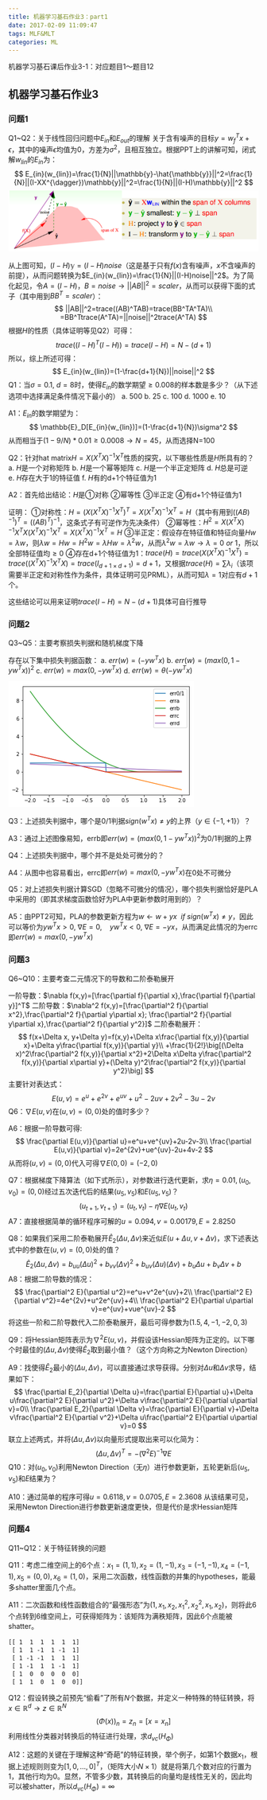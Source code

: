 ```yaml
---
title: 机器学习基石作业3：part1
date: 2017-02-09 11:09:47
tags: MLF&MLT
categories: ML
---
```

机器学习基石课后作业3-1：对应题目1～题目12

<!-- more-->

## 机器学习基石作业3

### 问题1

Q1~Q2：关于线性回归问题中$E_{in}$和$E_{out}$的理解
关于含有噪声的目标$y=w^T_fx+\epsilon$，其中的噪声$\epsilon$均值为0，方差为$\sigma^2$，且相互独立。根据PPT上的讲解可知，闭式解$w_{lin}$的$E_{in}$为：
$$
E_{in}(w_{lin})=\frac{1}{N}||\mathbb{y}-\hat{\mathbb{y}}||^2=\frac{1}{N}||(I-XX^{\dagger})\mathbb{y}||^2=\frac{1}{N}||(I-H)\mathbb{y}||^2
$$
![Q1-Q2](MLF3-1/Q1.png)

从上图可知，$(I-H)\mathbb{y}=(I-H)noise$（这是基于只有$f(x)$含有噪声，$x$不含噪声的前提），从而问题转换为$E_{in}(w_{lin})=\frac{1}{N}||(I-H)noise||^2$。为了简化起见，令$A=(I-H)，B=noise\to ||AB||^2=scaler$，从而可以获得下面的式子（其中用到$BB^T=scaler$）：
$$
||AB||^2=trace((AB)^TAB)=trace(BB^TA^TA)\\
=BB^Ttrace(A^TA)=||noise||^2trace(A^TA)
$$
根据$H$的性质（具体证明等见Q2）可得：
$$
trace((I-H)^T(I-H))=trace(I-H)=N-(d+1)
$$
所以，综上所述可得：
$$
E_{in}(w_{lin})=(1-\frac{d+1}{N})||noise||^2
$$
Q1：当$\sigma=0.1,\ d=8$时，使得$E_{in}$的数学期望$\ge0.008$的样本数是多少？（从下述选项中选择满足条件情况下最小的）
a. 500	b. 25	c. 100	d. 1000	e. 10

A1：$E_{in}$的数学期望为：
$$
\mathbb{E}_D[E_{in}(w_{lin})]=(1-\frac{d+1}{N})\sigma^2
$$
从而相当于$(1-9/N)*0.01\ge 0.0008\to N=45$，从而选择N=100

Q2：针对hat matrix$H=X(X^TX)^{-1}X^T$性质的探究，以下哪些性质是$H$所具有的？
a. $H$是一个对称矩阵	b. $H$是一个幂等矩阵	c. $H$是一个半正定矩阵		d. $H$总是可逆		
e. $H$存在大于1的特征值	f. $H$有的d+1个特征值为1

A2：首先给出结论：$H$是①对称 ②幂等性 ③半正定 ④有d+1个特征值为1

证明：
①对称性：$H=(X(X^TX)^{-1}X^T)^T=X(X^TX)^{-1}X^T=H$（其中有用到$((AB)^{-1})^T=((AB)^T)^{-1}$，这条式子有可逆作为先决条件）
②幂等性：$H^2=X(X^TX)^{-1}X^TX(X^TX)^{-1}X^T=X(X^TX)^{-1}X^T=H$
③半正定：假设存在特征值和特征向量$Hw=\lambda w$，则$\lambda w=Hw=H^2w=\lambda Hw=\lambda^2w$，从而$\lambda^2w=\lambda w\to \lambda=0\ or \ 1$，所以全部特征值均$\ge 0$
④存在d+1个特征值为1：$trace(H)=trace(X(X^TX)^{-1}X^T)=trace((X^TX)^{-1}X^TX)=trace(I_{d+1\times d+1})=d+1$，又根据$trace(H)=\sum\lambda_i$（该项需要半正定和对称性作为条件，具体证明可见PRML），从而可知$\lambda=1$对应有$d+1$个。

这些结论可以用来证明$trace(I-H)=N-(d+1)$具体可自行推导

### 问题2

Q3~Q5：主要考察损失判据和随机梯度下降

存在以下集中损失判据函数：
a. $err(w)=(-yw^Tx)$
b. $err(w)=(max(0,1-yw^Tx))^2$
c. $err(w)=max(0,-yw^Tx)$
d. $err(w)=\theta(-yw^Tx)$

![4种不同err](MLF3-1/Q3.png)

Q3：上述损失判据中，哪个是0/1判据$sign(w^Tx)\ne y$的上界（$y\in \{-1,+1\}$）？

A3：通过上述图像易知，errb即$err(w)=(max(0,1-yw^Tx))^2$为0/1判据的上界

Q4：上述损失判据中，哪个并不是处处可微分的？

A4：从图中也容易看出，errc即$err(w)=max(0,-yw^Tx)$在0处不可微分

Q5：对上述损失判据计算SGD（忽略不可微分的情况），哪个损失判据恰好是PLA中采用的（即其求梯度函数恰好为PLA中更新参数时用到的）？

A5：由PPT2可知，PLA的参数更新方程为$w\gets w+yx\ \ if\ sign(w^Tx)\neq y$，因此可以等价为$yw^Tx\gt 0,\ \nabla E=0,\ \ \ \ yw^Tx\lt 0,\ \nabla E=-yx$，从而满足此情况的为errc即$err(w)=max(0,-yw^Tx)$

### 问题3

Q6~Q10：主要考查二元情况下的导数和二阶泰勒展开

一阶导数：$\nabla f(x,y)=[\frac{\partial f}{\partial x},\frac{\partial f}{\partial y}]^T$
二阶导数：$\nabla^2 f(x,y)=[\frac{\partial^2 f}{\partial x^2},\frac{\partial^2 f}{\partial y\partial x}; \frac{\partial^2 f}{\partial y\partial x},\frac{\partial^2 f}{\partial y^2}]$
二阶泰勒展开：
$$
f(x+\Delta x, y+\Delta y)=f(x,y)+\Delta x\frac{\partial f(x,y)}{\partial x}+\Delta y\frac{\partial f(x,y)}{\partial y}\\
+\frac{1}{2!}\big[(\Delta x)^2\frac{\partial^2 f(x,y)}{\partial x^2}+2\Delta x\Delta y\frac{\partial^2 f(x,y)}{\partial x\partial y}+(\Delta y)^2\frac{\partial^2 f(x,y)}{\partial y^2}\big]
$$
主要针对表达式：
$$
E(u,v)=e^u+e^{2v}+e^{uv}+u^2-2uv+2v^2-3u-2v
$$
Q6：$\nabla E(u,v)$在$(u,v)=(0,0)$处的值时多少？

A6：根据一阶导数可得:
$$
\frac{\partial E(u,v)}{\partial u}=e^u+ve^{uv}+2u-2v-3\\
\frac{\partial E(u,v)}{\partial v}=2e^{2v}+ue^{uv}-2u+4v-2
$$
从而将$(u,v)=(0,0)$代入可得$\nabla E(0,0)=(-2,0)$

Q7：根据梯度下降算法（如下式所示），对参数进行迭代更新，求$\eta=0.01,(u_0,v_0)=(0,0)$经过五次迭代后的结果$(u_5,v_5)$和$E(u_5,v_5)$？
$$
(u_{t+1},v_{t+1})=(u_t,v_t)-\eta \nabla E(u_t,v_t)
$$
A7：直接根据简单的循环程序可解的$u= 0.094,v= 0.00179,E=2.8250$

Q8：如果我们采用二阶泰勒展开$\hat{E}_2(\Delta u,\Delta v)$来近似$E(u+\Delta u, v+\Delta v)$，求下述表达式中的参数在$(u,v)=(0,0)$处的值？
$$
\hat{E}_2(\Delta u,\Delta v)=b_{uu}(\Delta u)^2+b_{vv}(\Delta v)^2+b_{uv}(\Delta u)(\Delta v)+b_u\Delta u+b_v\Delta v+b
$$
A8：根据二阶导数的情况：
$$
\frac{\partial^2 E}{\partial u^2}=e^u+v^2e^{uv}+2\\
\frac{\partial^2 E}{\partial v^2}=4e^{2v}+u^2e^{uv}+4\\
\frac{\partial^2 E}{\partial u\partial v}=e^{uv}+vue^{uv}-2
$$
将这些一阶和二阶导数代入二阶泰勒展开，最后可得参数为$(1.5,4,-1,-2,0,3)$

Q9：将Hessian矩阵表示为$\nabla^2E(u,v)​$，并假设该Hessian矩阵为正定的。以下哪个时最佳的$(\Delta u,\Delta v)​$使得$\hat E_2​$取到最小值？（这个方向称之为Newton Direction）

A9：找使得$\hat E_2$最小的$(\Delta u,\Delta v)$，可以直接通过求导获得。分别对$\Delta u$和$\Delta v$求导，结果如下：
$$
\frac{\partial E_2}{\partial \Delta u}=\frac{\partial E}{\partial u}+\Delta u\frac{\partial^2 E}{\partial u^2}+\Delta v\frac{\partial^2 E}{\partial u\partial v}=0\\
\frac{\partial E_2}{\partial \Delta v}=\frac{\partial E}{\partial v}+\Delta v\frac{\partial^2 E}{\partial v^2}+\Delta u\frac{\partial^2 E}{\partial u\partial v}=0
$$
联立上述两式，并将$(\Delta u,\Delta v)$以向量形式提取出来可以化简为：
$$
(\Delta u,\Delta v)^T=-(\nabla^2E)^{-1}\nabla E
$$
Q10：对$(u_0,v_0)$利用Newton Direction（无$\eta$）进行参数更新，五轮更新后$(u_5,v_5)$和$E$结果为？

A10：通过简单的程序可得$u= 0.6118,v= 0.0705,E=2.3608$
从该结果可见，采用Newton Direction进行参数更新速度更快，但是代价是求Hessian矩阵

### 问题4

Q11~Q12：关于特征转换的问题

Q11：考虑二维空间上的6个点：$x_1=(1,1),x_2=(1,-1),x_3=(-1,-1),x_4=(-1,1),x_5=(0,0),x_6=(1,0)$，采用二次函数，线性函数的并集的hypotheses，能最多shatter里面几个点。

A11：二次函数和线性函数组合的“最强形态”为$(1,x_1,x_2,x_1^2,x_2^2,x_1,x_2)$，则将此6个点转到6维空间上，可获得矩阵为：该矩阵为满秩矩阵，因此6个点能被shatter。

    [[ 1  1  1  1  1  1]
     [ 1  1 -1  1 -1  1]
     [ 1 -1 -1  1  1  1]
     [ 1 -1  1  1 -1  1]
     [ 1  0  0  0  0  0]
     [ 1  1  0  1  0  0]]

Q12：假设转换之前预先“偷看”了所有$N$个数据，并定义一种特殊的特征转换，将$x\in \mathbb{R}^d\to z\in\mathbb{R}^N$
$$
(\Phi(x))_n=z_n=[x=x_n]
$$
利用线性分类器对转换后的特征进行处理，求$d_{vc}(H_{\Phi})$

A12：这题的关键在于理解这种“奇葩”的特征转换，举个例子，如第1个数据$x_1$，根据上述规则则变为$[1,0,...,0]^T$，（矩阵大小$N\times1$）就是将第几个数对应的行置为1，其他行均为0。显然，不管多少数，其转换后的向量均是线性无关的，因此均可以被shatter，所以$d_{vc}(H_\Phi)=\infty$

